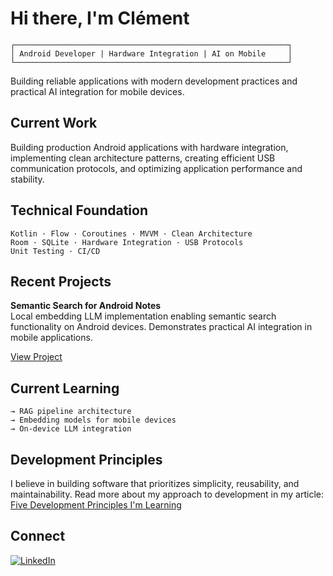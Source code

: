 # Hi there, I'm Clément
```
┌─────────────────────────────────────────────────────────────┐
│ Android Developer | Hardware Integration | AI on Mobile     │
└─────────────────────────────────────────────────────────────┘
```

Building reliable applications with modern development practices and practical AI integration for mobile devices.

## Current Work

Building production Android applications with hardware integration, implementing clean architecture patterns, creating efficient USB communication protocols, and optimizing application performance and stability.

## Technical Foundation
```
Kotlin · Flow · Coroutines · MVVM · Clean Architecture
Room · SQLite · Hardware Integration · USB Protocols
Unit Testing · CI/CD
```

## Recent Projects

**Semantic Search for Android Notes**  
Local embedding LLM implementation enabling semantic search functionality on Android devices. Demonstrates practical AI integration in mobile applications.

[View Project](your-github-link-here)

## Current Learning
```
→ RAG pipeline architecture
→ Embedding models for mobile devices
→ On-device LLM integration
```

## Development Principles

I believe in building software that prioritizes simplicity, reusability, and maintainability. Read more about my approach to development in my article: [Five Development Principles I'm Learning](https://medium.com/@clec.78/five-development-principes-im-learning-01ee46d4cc00)

## Connect

[![LinkedIn](https://img.shields.io/badge/LinkedIn-0077B5?style=for-the-badge&logo=linkedin&logoColor=white)](https://www.linkedin.com/in/clement-le-corre/)
